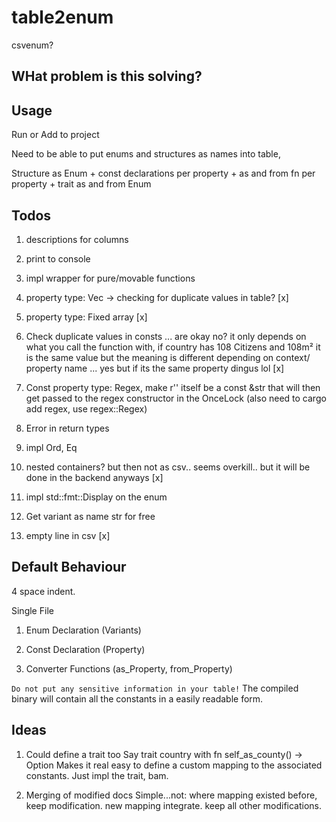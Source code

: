 # table2enum
csvenum? 


## WHat problem is this solving?


## Usage

Run or Add to project

Need to be able to put enums and structures as names into table,

Structure as Enum + const declarations per property + as and from fn per property + trait as and from Enum 

## Todos

1. descriptions for columns

2. print to console

3. impl wrapper for pure/movable functions

4. property type: Vec -> checking for duplicate values in table? [x]

5. property type: Fixed array [x]

5. Check duplicate values in consts ... are okay no? it only depends on what you call the function with, if country has 108 Citizens and 108m² it is the same value but the meaning is different depending on context/ property name ... yes but if its the same property dingus lol [x]

6. Const property type: Regex, make r'' itself be a const &str that will then get passed to the regex constructor in the OnceLock (also need to cargo add regex, use regex::Regex)

7. Error in return types

8. impl Ord, Eq

9. nested containers? but then not as csv.. seems overkill.. but it will be done in the backend anyways [x]

10. impl std::fmt::Display on the enum

11. Get variant as name str for free

12. empty line in csv [x]

## Default Behaviour

4 space indent.

Single File

1. Enum Declaration (Variants)

2. Const Declaration (Property)

3. Converter Functions (as_Property, from_Property)

`Do not put any sensitive information in your table!`
The compiled binary will contain all the constants in a easily readable form.


## Ideas

1. Could define a trait too
    Say trait country with fn self_as_county() -> Option<Country>
    Makes it real easy to define a custom mapping to the associated constants.
    Just impl the trait, bam.

2. Merging of modified docs
    Simple...not: where mapping existed before, keep modification. new mapping integrate. keep all other modifications.